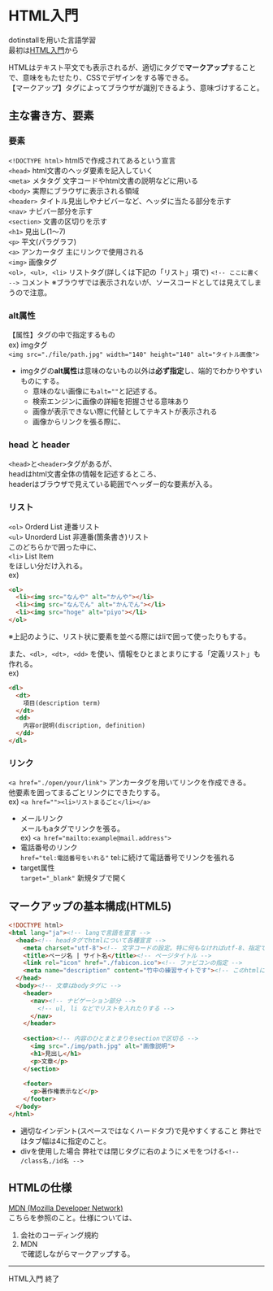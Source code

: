 # HTML入門
dotinstallを用いた言語学習  
最初は[HTML入門](https://dotinstall.com/lessons/basic_html_v4)から  

HTMLはテキスト平文でも表示されるが、適切にタグで**マークアップ**することで、意味をもたせたり、CSSでデザインをする等できる。  
【マークアップ】タグによってブラウザが識別できるよう、意味づけすること。  

## 主な書き方、要素
### 要素
`<!DOCTYPE html>` html5で作成されてあるという宣言  
`<head>` html文書のヘッダ要素を記入していく  
`<meta>` メタタグ 文字コードやhtml文書の説明などに用いる  
`<body>` 実際にブラウザに表示される領域  
`<header>` タイトル見出しやナビバーなど、ヘッダに当たる部分を示す  
`<nav>` ナビバー部分を示す  
`<section>` 文書の区切りを示す  
`<h1>` 見出し(1〜7)  
`<p>` 平文(パラグラフ)  
`<a>` アンカータグ 主にリンクで使用される  
`<img>` 画像タグ  
`<ol>, <ul>, <li>` リストタグ(詳しくは下記の「リスト」項で)
`<!-- ここに書く -->` コメント ※ブラウザでは表示されないが、ソースコードとしては見えてしまうので注意。  

### alt属性
【属性】タグの中で指定するもの  
ex) imgタグ  
`<img src="./file/path.jpg" width="140" height="140" alt="タイトル画像">`  
- imgタグの**alt属性**は意味のないもの以外は**必ず指定**し、端的でわかりやすいものにする。  
  - 意味のない画像にも`alt=""`と記述する。  
  - 検索エンジンに画像の詳細を把握させる意味あり  
  - 画像が表示できない際に代替としてテキストが表示される
  - 画像からリンクを張る際に、

### head と header
`<head>`と`<header>`タグがあるが、  
headはhtml文書全体の情報を記述するところ、  
headerはブラウザで見えている範囲でヘッダー的な要素が入る。  

### リスト
`<ol>` Orderd List 連番リスト  
`<ul>` Unorderd List 非連番(箇条書き)リスト  
このどちらかで囲った中に、  
`<li>` List Item  
をほしい分だけ入れる。  
ex)
```html
<ol>
  <li><img src="なんや" alt="かんや"></li>
  <li><img src="なんでん" alt="かんでん"></li>
  <li><img src="hoge" alt="piyo"></li>
</ol>
```
※上記のように、リスト状に要素を並べる際にはliで囲って使ったりもする。  

また、`<dl>, <dt>, <dd>` を使い、情報をひとまとまりにする「定義リスト」も作れる。  
ex)  
```html
<dl>
  <dt>
    項目(description term)
  </dt>
  <dd>
    内容or説明(discription, definition)
  </dd>
</dl>
```

### リンク
`<a href="./open/your/link">` アンカータグを用いてリンクを作成できる。  
他要素を囲ってまるごとリンクにできたりする。  
ex) `<a href=""><li>リストまるごと</li></a>`  
- メールリンク  
メールもaタグでリンクを張る。  
ex) `<a href="mailto:example@mail.address">`
- 電話番号のリンク  
`href="tel:電話番号をいれる"` tel:に続けて電話番号でリンクを張れる  
- target属性  
`target="_blank"` 新規タブで開く  

## マークアップの基本構成(HTML5)
```html
<!DOCTYPE html>
<html lang="ja"><!-- langで言語を宣言 -->
  <head><!-- headタグでhtmlについて各種宣言 -->
    <meta charset="utf-8"><!-- 文字コードの設定。特に何もなければutf-8、指定でs-jis等ある場合注意 -->
    <title>ページ名 | サイト名</title><!-- ページタイトル -->
    <link rel="icon" href="./fabicon.ico"><!-- ファビコンの指定 -->
    <meta name="description" content="竹中の練習サイトです"><!-- このhtmlについての説明 -->
  </head>
  <body><!-- 文章はbodyタグに -->
    <header>
      <nav><!-- ナビゲーション部分 -->
        <!-- ul, li などでリストを入れたりする -->
      </nav>
    </header>
    
    <section><!-- 内容のひとまとまりをsectionで区切る -->
      <img src="./img/path.jpg" alt="画像説明">
      <h1>見出し</h1>
      <p>文章</p>
    </section>
    
    <footer>
      <p>著作権表示など</p>
    </footer>
  </body>
</html>
```
- 適切なインデント(スペースではなくハードタブ)で見やすくすること
  弊社ではタブ幅は4に指定のこと。
- divを使用した場合
  弊社では閉じタグに右のようにメモをつける`<!-- /class名,/id名 -->`

## HTMLの仕様
[MDN (Mozilla Developer Network)](https://developer.mozilla.org/ja/)  
こちらを参照のこと。仕様については、  
1. 会社のコーディング規約
1. MDN  
で確認しながらマークアップする。  

---

HTML入門 終了
